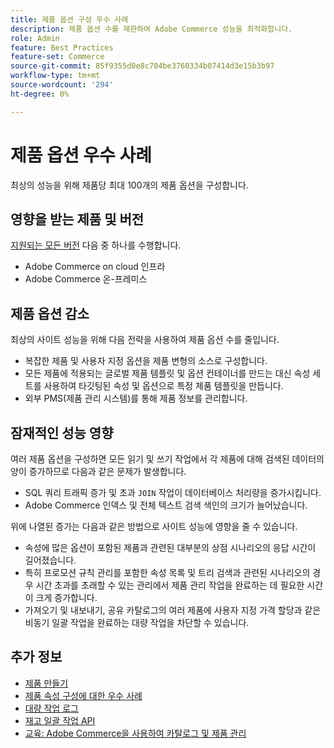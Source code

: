 ```yaml
---
title: 제품 옵션 구성 우수 사례
description: 제품 옵션 수를 제한하여 Adobe Commerce 성능을 최적화합니다.
role: Admin
feature: Best Practices
feature-set: Commerce
source-git-commit: 85f9355d0e8c704be3760334b07414d3e15b3b97
workflow-type: tm+mt
source-wordcount: '294'
ht-degree: 0%

---
```



# 제품 옵션 우수 사례

최상의 성능을 위해 제품당 최대 100개의 제품 옵션을 구성합니다.

## 영향을 받는 제품 및 버전

[지원되는 모든 버전](../../../release/versions.md) 다음 중 하나를 수행합니다.

- Adobe Commerce on cloud 인프라
- Adobe Commerce 온-프레미스

## 제품 옵션 감소

최상의 사이트 성능을 위해 다음 전략을 사용하여 제품 옵션 수를 줄입니다.

- 복잡한 제품 및 사용자 지정 옵션을 제품 변형의 소스로 구성합니다.
- 모든 제품에 적용되는 글로벌 제품 템플릿 및 옵션 컨테이너를 만드는 대신 속성 세트를 사용하여 타깃팅된 속성 및 옵션으로 특정 제품 템플릿을 만듭니다.
- 외부 PMS(제품 관리 시스템)를 통해 제품 정보를 관리합니다.

## 잠재적인 성능 영향

여러 제품 옵션을 구성하면 모든 읽기 및 쓰기 작업에서 각 제품에 대해 검색된 데이터의 양이 증가하므로 다음과 같은 문제가 발생합니다.

- SQL 쿼리 트래픽 증가 및 초과 `JOIN` 작업이 데이터베이스 처리량을 증가시킵니다.
- Adobe Commerce 인덱스 및 전체 텍스트 검색 색인의 크기가 늘어났습니다.

위에 나열된 증가는 다음과 같은 방법으로 사이트 성능에 영향을 줄 수 있습니다.

- 속성에 많은 옵션이 포함된 제품과 관련된 대부분의 상점 시나리오의 응답 시간이 길어졌습니다.
- 특히 프로모션 규칙 관리를 포함한 속성 목록 및 트리 검색과 관련된 시나리오의 경우 시간 초과를 초래할 수 있는 관리에서 제품 관리 작업을 완료하는 데 필요한 시간이 크게 증가합니다.
- 가져오기 및 내보내기, 공유 카탈로그의 여러 제품에 사용자 지정 가격 할당과 같은 비동기 일괄 작업을 완료하는 대량 작업을 차단할 수 있습니다.

## 추가 정보

- [제품 만들기](https://experienceleague.adobe.com/docs/commerce-admin/catalog/products/product-create.html)
- [제품 속성 구성에 대한 우수 사례](product-attributes-and-options.md)
- [대량 작업 로그](https://docs.magento.com/user-guide/system/action-log-bulk-actions.html)
- [재고 일괄 작업 API](https://developer.adobe.com/commerce/webapi/rest/inventory/bulk-inventory/)
- [교육: Adobe Commerce을 사용하여 카탈로그 및 제품 관리](https://learning.adobe.com/catalog/adobe_commerce/cours000000000098643.html)


